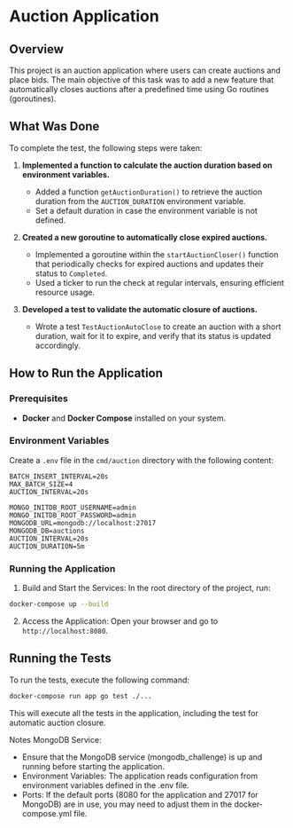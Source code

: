 # Auction Application

## Overview

This project is an auction application where users can create auctions and place bids. The main objective of this task was to add a new feature that automatically closes auctions after a predefined time using Go routines (goroutines).

## What Was Done

To complete the test, the following steps were taken:

1. **Implemented a function to calculate the auction duration based on environment variables.**
    - Added a function `getAuctionDuration()` to retrieve the auction duration from the `AUCTION_DURATION` environment variable.
    - Set a default duration in case the environment variable is not defined.

2. **Created a new goroutine to automatically close expired auctions.**
    - Implemented a goroutine within the `startAuctionCloser()` function that periodically checks for expired auctions and updates their status to `Completed`.
    - Used a ticker to run the check at regular intervals, ensuring efficient resource usage.

3. **Developed a test to validate the automatic closure of auctions.**
    - Wrote a test `TestAuctionAutoClose` to create an auction with a short duration, wait for it to expire, and verify that its status is updated accordingly.

## How to Run the Application

### Prerequisites

- **Docker** and **Docker Compose** installed on your system.

### Environment Variables

Create a `.env` file in the `cmd/auction` directory with the following content:

```env
BATCH_INSERT_INTERVAL=20s
MAX_BATCH_SIZE=4
AUCTION_INTERVAL=20s

MONGO_INITDB_ROOT_USERNAME=admin
MONGO_INITDB_ROOT_PASSWORD=admin
MONGODB_URL=mongodb://localhost:27017
MONGODB_DB=auctions
AUCTION_INTERVAL=20s
AUCTION_DURATION=5m

```

### Running the Application

1. Build and Start the Services: In the root directory of the project, run:

```bash
docker-compose up --build
```

2. Access the Application: Open your browser and go to `http://localhost:8080`.

## Running the Tests

To run the tests, execute the following command:

```bash
docker-compose run app go test ./...
```

This will execute all the tests in the application, including the test for automatic auction closure.

Notes
MongoDB Service: 
- Ensure that the MongoDB service (mongodb_challenge) is up and running before starting the application.
- Environment Variables: The application reads configuration from environment variables defined in the .env file.
- Ports: If the default ports (8080 for the application and 27017 for MongoDB) are in use, you may need to adjust them in the docker-compose.yml file.